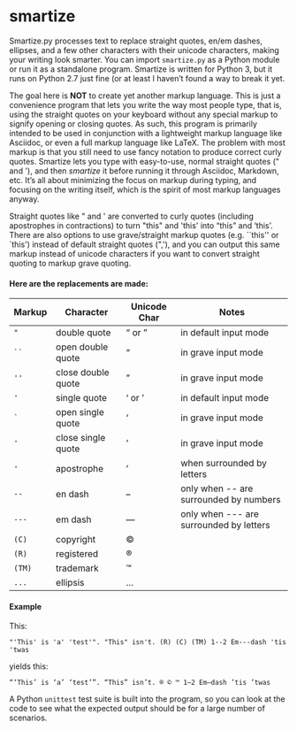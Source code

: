 smartize
========

Smartize.py processes text to replace straight quotes, en/em dashes, ellipses, and a few other characters with their unicode characters, making your writing look smarter.  You can import `smartize.py` as a Python module or run it as a standalone program. Smartize is written for Python 3, but it runs on Python 2.7 just fine (or at least I haven’t found a way to break it yet.

The goal here is **NOT** to create yet another markup language.  This is just a convenience program that lets you write the way most people type, that is, using the straight quotes on your keyboard without any special markup to signify opening or closing quotes.  As such, this program is primarily intended to be used in conjunction with a lightweight markup language like Asciidoc, or even a full markup language like LaTeX. The problem with most markup is that you still need to use fancy notation to produce correct curly quotes.  Smartize lets you type with easy-to-use, normal straight quotes (" and '), and then *smartize* it before running it through Asciidoc, Markdown, etc.  It’s all about minimizing the focus on markup during typing, and focusing on the writing itself, which is the spirit of most markup languages anyway.

Straight quotes like " and ' are converted to curly quotes (including apostrophes in contractions) to turn "this" and 'this' into “this” and ‘this’. There are also options to use grave/straight markup quotes (e.g. \`\`this'' or \`this') instead of default straight quotes (",'), and you can output this same markup instead of unicode characters if you want to convert straight quoting to markup grave quoting.

#### Here are the replacements are made:

Markup|Character|Unicode Char|Notes
-------|-------|-------|-------
`"`|double quote|“ or ”|in default input mode
``` `` ```|open double quote|“|in grave input mode
`''`|close double quote|”|in grave input mode
`'`|single quote|‘ or ’|in default input mode
``` ` ```|open single quote|‘|in grave input mode
`'`|close single quote|’|in grave input mode
`'`|apostrophe|’|when surrounded by letters
`--`|en dash|–| only when \-\- are surrounded by numbers
`---`|em dash|—|only when \-\-\- are surrounded by letters
`(C)`| copyright|©| 
`(R)`|registered|®|
`(TM)`|trademark|™|
`...`|ellipsis|…| 

#### Example

This:

`"'This' is 'a' 'test'". "This" isn't. (R) (C) (TM) 1--2 Em---dash 'tis 'twas`

yields this:

`“‘This’ is ‘a’ ‘test’”. “This” isn’t. ® © ™ 1–2 Em—dash ’tis ’twas`

A Python `unittest` test suite is built into the program, so you can look at the code to see what the expected output should be for a large number of scenarios.  
